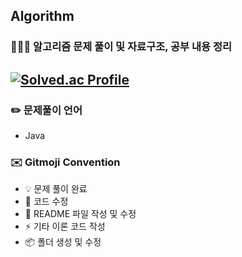 ## Algorithm
### 👩🏻‍💻 알고리즘 문제 풀이 및 자료구조, 공부 내용 정리

[![Solved.ac Profile](http://mazassumnida.wtf/api/v2/generate_badge?boj=seha7527)](https://solved.ac/seha7527/)
---

### ✏️ 문제풀이 언어
- Java

### ✉️ Gitmoji Convention
- :bulb: 문제 풀이 완료
- :hammer: 코드 수정
- :memo: README 파일 작성 및 수정
- :zap: 기타 이론 코드 작성
- :package: 폴더 생성 및 수정